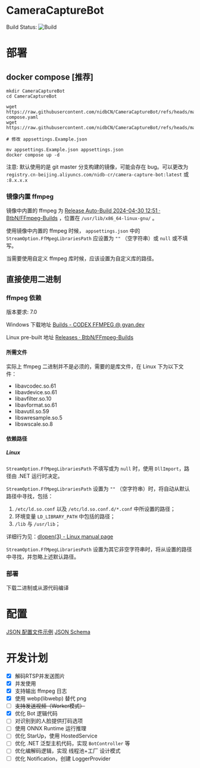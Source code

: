 # CameraCaptureBot

Build Status: ![Build](https://github.com/nidbCN/CameraCaptureBot/actions/workflows/dotnet.yml/badge.svg)

# 部署

## docker compose [推荐]

```
mkdir CameraCaptureBot
cd CameraCaptureBot

wget https://raw.githubusercontent.com/nidbCN/CameraCaptureBot/refs/heads/master/docker-compose.yaml
wget https://raw.githubusercontent.com/nidbCN/CameraCaptureBot/refs/heads/master/CameraCaptureBot.Core/appsettings.Example.json

# 修改 appsettings.Example.json

mv appsettings.Example.json appsettings.json
docker compose up -d
```

注意: 默认使用的是 git master 分支构建的镜像，可能会存在 bug。可以更改为 `registry.cn-beijing.aliyuncs.com/nidb-cr/camera-capture-bot:latest` 或 `:8.x.x.x`

### 镜像内置 ffmpeg

镜像中内置的 ffmpeg 为 [Release Auto-Build 2024-04-30 12:51 · BtbN/FFmpeg-Builds](https://github.com/BtbN/FFmpeg-Builds/releases/tag/autobuild-2024-04-30-12-51) ，位置在 `/usr/lib/x86_64-linux-gnu/` 。

使用镜像中内置的 ffmpeg 时候， `appsettings.json` 中的 `StreamOption.FfMpegLibrariesPath` 应设置为 `""` （空字符串）或 `null` 或不填写。

当需要使用自定义 ffmpeg 库时候，应该设置为自定义库的路径。

## 直接使用二进制

### ffmpeg 依赖

版本要求: 7.0

Windows 下载地址 [Builds - CODEX FFMPEG @ gyan.dev](https://www.gyan.dev/ffmpeg/builds/#release-builds)

Linux pre-built 地址 [Releases · BtbN/FFmpeg-Builds](https://github.com/BtbN/FFmpeg-Builds/releases/)

#### 所需文件

实际上 ffmpeg 二进制并不是必须的，需要的是库文件，在 Linux 下为以下文件：

* libavcodec.so.61 
* libavdevice.so.61 
* libavfilter.so.10 
* libavformat.so.61 
* libavutil.so.59 
* libswresample.so.5 
* libswscale.so.8 

#### 依赖路径

##### Linux

`StreamOption.FfMpegLibrariesPath` 不填写或为 `null` 时，使用 `DllImport`，路径由 .NET 运行时决定。

`StreamOption.FfMpegLibrariesPath` 设置为 `""` （空字符串）时，将自动从默认路径中寻找，包括：

1. `/etc/ld.so.conf` 以及 `/etc/ld.so.conf.d/*.conf` 中所设置的路径；
2. 环境变量 `LD_LIBRARY_PATH` 中包括的路径；
3. `/lib` 与 `/usr/lib`；

详细行为见：[dlopen(3) - Linux manual page](https://www.man7.org/linux/man-pages/man3/dlopen.3.html)

`StreamOption.FfMpegLibrariesPath` 设置为其它非空字符串时，将从设置的路径中寻找，并忽略上述默认路径。

### 部署

下载二进制或从源代码编译

# 配置

[JSON 配置文件示例](https://github.com/nidbCN/CameraCaptureBot/blob/master/CameraCaptureBot.Core/appsettings.Example.json) [JSON Schema](https://github.com/nidbCN/CameraCaptureBot/blob/master/CameraCaptureBot.Core/appsettings.schema.json)

# 开发计划

- [x] 解码RTSP并发送图片
- [x] 并发使用
- [x] 支持输出 ffmpeg 日志
- [x] 使用 webp(libwebp) 替代 png
- [ ] ~~支持发送视频（Worker模式）~~
- [x] 优化 Bot 逻辑代码
- [ ] 对识别到的人脸提供打码选项
- [ ] 使用 ONNX Runtime 运行推理
- [ ] 优化 StarUp，使用 HostedService
- [ ] 优化 .NET 泛型主机代码，实现 `BotController` 等
- [ ] 优化编解码逻辑，实现 线程池+工厂 设计模式
- [ ] 优化 Notification，创建 LoggerProvider
